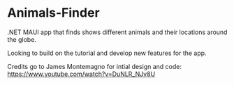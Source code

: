 # Animals-Finder

.NET MAUI app that finds shows different animals and their locations around the globe.

Looking to build on the tutorial and develop new features for the app.

Credits go to James Montemagno for intial design and code:
https://www.youtube.com/watch?v=DuNLR_NJv8U
